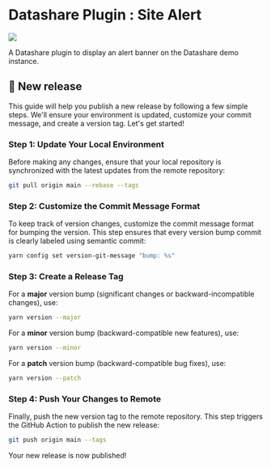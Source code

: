 # Datashare Plugin : Site Alert

[![](https://img.shields.io/github/actions/workflow/status/icij/datashare-plugin-site-alert/main.yml)](https://github.com/ICIJ/datashare-plugin-site-alert/actions)

A Datashare plugin to display an alert banner on the Datashare demo instance.

## 🤸 New release

This guide will help you publish a new release by following a few simple steps. We'll ensure your environment is updated, customize your commit message, and create a version tag. Let's get started!

### Step 1: Update Your Local Environment

Before making any changes, ensure that your local repository is synchronized with the latest updates from the remote repository:

```bash
git pull origin main --rebase --tags
```

### Step 2: Customize the Commit Message Format

To keep track of version changes, customize the commit message format for bumping the version. This step ensures that every version bump commit is clearly labeled using semantic commit:

```bash
yarn config set version-git-message "bump: %s"
```

### Step 3: Create a Release Tag

For a **major** version bump (significant changes or backward-incompatible changes), use:

```bash
yarn version --major
```

For a **minor** version bump (backward-compatible new features), use:

```bash
yarn version --minor
```

For a **patch** version bump (backward-compatible bug fixes), use:

```bash
yarn version --patch
```

### Step 4: Push Your Changes to Remote

Finally, push the new version tag to the remote repository. This step triggers the GitHub Action to publish the new release:

```bash
git push origin main --tags
```

Your new release is now published!